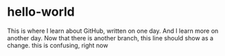 # hello-world
This is where I learn about GitHub, written on one day.
And I learn more on another day. 
Now that there is another branch, this line should show as a change. 
this is confusing, right now 
